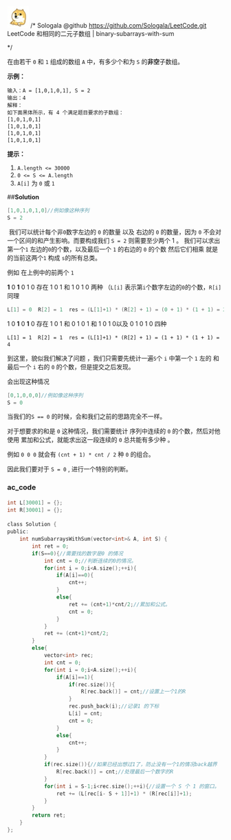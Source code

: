 ![](https://github.com/Sologala/SomeThings/blob/master/face.jpg?raw=true)
/*
    Sologala   @github    https://github.com/Sologala/LeetCode.git
    LeetCode   和相同的二元子数组
   |     binary-subarrays-with-sum

*/

在由若干 `0` 和 `1`  组成的数组 `A` 中，有多少个和为 `S` 的**非空**子数组。

 

**示例：**

```
输入：A = [1,0,1,0,1], S = 2
输出：4
解释：
如下面黑体所示，有 4 个满足题目要求的子数组：
[1,0,1,0,1]
[1,0,1,0,1]
[1,0,1,0,1]
[1,0,1,0,1]
```

 

**提示：**

1. `A.length <= 30000`
2. `0 <= S <= A.length`
3. `A[i]` 为 `0` 或 `1`

##**Solution** 

```c
[1,0,1,0,1,0]//例如像这种序列
S = 2
```

​	我们可以统计每个非`0`数字左边的 `0` 的数量 以及 右边的 `0` 的数量，因为 `0` 不会对一个区间的和产生影响。而要构成我们 `S = 2` 则需要至少两个 1 。 我们可以求出第一个`1` 左边的`0`的个数，以及最后一个 `1` 的右边的 `0` 的个数 然后它们相乘 就是的当前这两个`1` 构成 `s`的所有总类。

例如  在上例中的前两个 `1`

**1** 0 **1** 0 1 0 存在 1 0 1 和  1 0 1 0  两种  （`L[i]` 表示第`i`个数字左边的`0`的个数，`R[i]`同理

```c
L[1] = 0  R[2] = 1  res = (L[1]+1) * (R[2] + 1) = (0 + 1) * (1 + 1) = 2
```

1 0 **1** 0 **1** 0  存在 1 0 1 和  0 1 0 1  和 1 0 1  0以及  0 1 0 1 0 四种

```
L[1] = 1  R[2] = 1  res = (L[1]+1) * (R[2] + 1) = (1 + 1) * (1 + 1) = 4
```

到这里，貌似我们解决了问题 ，我们只需要先统计一遍`S`个 `i` 中第一个 `1` 左的 和最后一个 `i` 右的 `0` 的个数，但是提交之后发现。

会出现这种情况

``` c
[0,1,0,0,0]//例如像这种序列
S = 0
```

当我们的`S == 0` 的时候，会和我们之前的思路完全不一样。

对于想要求的和是 `0` 这种情况，我们需要统计 序列中连续的 `0` 的个数，然后对他使用 累加和公式，就能求出这一段连续的 `0` 总共能有多少种 。

例如 `0 0 0` 就会有 `(cnt + 1) * cnt / 2` 种 `0` 的组合。 

因此我们要对于 `S = 0` , 进行一个特别的判断。

###  **ac_code**

```c
int L[30001] = {};
int R[30001] = {};

class Solution {
public:
    int numSubarraysWithSum(vector<int>& A, int S) {
        int ret = 0;
        if(S==0){//需要找的数字是0 的情况
            int cnt = 0;//判断连续的0的情况。
            for(int i = 0;i<A.size();++i){
                if(A[i]==0){
                    cnt++;
                }
                else{
                    ret += (cnt+1)*cnt/2;//累加和公式。
                    cnt = 0;
                }
            }
            ret += (cnt+1)*cnt/2;
        }
        else{
            vector<int> rec;
            int cnt = 0;
            for(int i = 0;i<A.size();++i){
                if(A[i]==1){
                    if(rec.size()){
                        R[rec.back()] = cnt;//设置上一个1的R
                    }
                    rec.push_back(i);//记录1 的下标
                    L[i] = cnt;
                    cnt = 0;
                }
                else{
                    cnt++;
                }
            }
            if(rec.size()){//如果已经出想过1了，防止没有一个1的情况back越界
                R[rec.back()] = cnt;//处理最后一个数字的R
            }
            for(int i = S-1;i<rec.size();++i){//设置一个 S 个 1 的窗口。
                ret += (L[rec[i- S + 1]]+1) * (R[rec[i]]+1);
            }
        }
        return ret;
    }
};
```